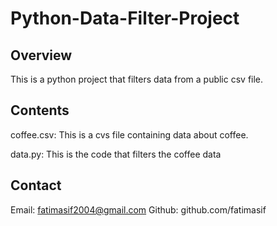 # Python-Data-Filter-Project

## Overview

This is a python project that filters data from a public csv file.

## Contents

coffee.csv: This is a cvs file containing data about coffee.

data.py: This is the code that filters the coffee data

## Contact

Email: fatimasif2004@gmail.com
Github: github.com/fatimasif